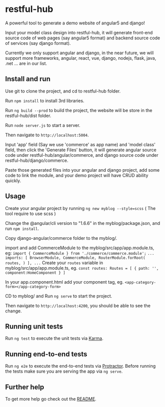 # restful-hub

A powerful tool to generate a demo website of angular5 and django!

Input your model class design into restful-hub, it will generate front-end source code of web pages (say angular5 format) and backend source code of services (say django format).

Currently we only support angular and django, in the near future, we will support more frameworks, angular, react, vue, django, nodejs, flask, java, .net ... are in our list.


## Install and run

Use git to clone the project, and cd to restful-hub folder.

Run `npm install` to install 3rd libraries.

Run `ng build --prod` to build the project, the website will be store in the restful-hub/dist folder.

Run `node server.js` to start a server. 

Then navigate to `http://localhost:5004`. 

Input 'app' field (Say we use 'commerce' as app name) and 'model class' field, then click the 'Generate Files' button, it will generate angular source code under restful-hub/angular/commerce, and django source code under restful-hub/django/commerce. 

Paste those generated files into your angular and django project, add some code to link the module, and your demo project will have CRUD ability quickly.

## Usage

Create your angular project by running `ng new myblog --style=scss` ( The tool require to use scss )

Change the @angular/cli version to "1.6.6" in the myblog/package.json, and run `npm install`.

Copy django-angular/commerce folder to the myblog/.
  
import and add CommerceModule to the myblog/src/app/app.module.ts, eg:
`import { CommerceModule } from './commerce/commerce.module';`
` ... 
  imports: [
    BrowserModule,
    CommerceModule,
    RouterModule.forRoot(
      routes,
    )
  ],
  ...
`
Create your `routes` variable in myblog/src/app/app.module.ts, eg.
`const routes: Routes = [
  { path: '', component:HomeComponent }
]`

In your app.component.html add your component tag, eg. `<app-category-form></app-category-form>`

CD to myblog/ and Run `ng serve` to start the project.

Then navigate to `http://localhost:4200`, you should be able to see the change.

## Running unit tests

Run `ng test` to execute the unit tests via [Karma](https://karma-runner.github.io).

## Running end-to-end tests

Run `ng e2e` to execute the end-to-end tests via [Protractor](http://www.protractortest.org/).
Before running the tests make sure you are serving the app via `ng serve`.

## Further help

To get more help go check out the [README](https://rdsource.com).
